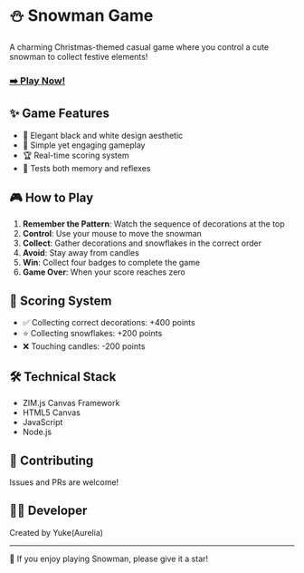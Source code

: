 # ⛄️ Snowman Game

A charming Christmas-themed casual game where you control a cute snowman to collect festive elements!

### [__➡️ Play Now!__](https://yiyuke.github.io/snowman)

## ✨ Game Features

- 🎨 Elegant black and white design aesthetic
- 🌟 Simple yet engaging gameplay
- 🏆 Real-time scoring system
- 🎯 Tests both memory and reflexes

## 🎮 How to Play

1. **Remember the Pattern**: Watch the sequence of decorations at the top
2. **Control**: Use your mouse to move the snowman
3. **Collect**: Gather decorations and snowflakes in the correct order
4. **Avoid**: Stay away from candles
5. **Win**: Collect four badges to complete the game
6. **Game Over**: When your score reaches zero

## 💎 Scoring System

- ✅ Collecting correct decorations: +400 points
- ⭐ Collecting snowflakes: +200 points
- ❌ Touching candles: -200 points

## 🛠️ Technical Stack

- ZIM.js Canvas Framework
- HTML5 Canvas
- JavaScript
- Node.js

## 🤝 Contributing

Issues and PRs are welcome!

## 👨‍💻 Developer

Created by Yuke(Aurelia)

---

🌟 If you enjoy playing Snowman, please give it a star!
